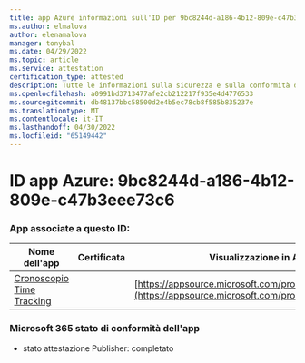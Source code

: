 ```yaml
---
title: app Azure informazioni sull'ID per 9bc8244d-a186-4b12-809e-c47b3eee73c6
ms.author: elmalova
author: elenamalova
manager: tonybal
ms.date: 04/29/2022
ms.topic: article
ms.service: attestation
certification_type: attested
description: Tutte le informazioni sulla sicurezza e sulla conformità disponibili per 9bc8244d-a186-4b12-809e-c47b3eee73c6.
ms.openlocfilehash: a0991bd3713477afe2cb212217f935e4d4776533
ms.sourcegitcommit: db48137bbc58500d2e4b5ec78cb8f585b835237e
ms.translationtype: MT
ms.contentlocale: it-IT
ms.lasthandoff: 04/30/2022
ms.locfileid: "65149442"
---
```

# <a name="azure-app-id-9bc8244d-a186-4b12-809e-c47b3eee73c6"></a>ID app Azure: 9bc8244d-a186-4b12-809e-c47b3eee73c6


### <a name="apps-associated-with-this-id"></a>App associate a questo ID:
| **Nome dell'app** | **Certificata** | **Visualizzazione in AppSource** |
|--------------|---------------|-----------------------|
| [Cronoscopio Time Tracking](../forward/WA200003095.md) |  | [https://appsource.microsoft.com/product/office/WA200003095](https://appsource.microsoft.com/product/office/WA200003095) |

### <a name="microsoft-365-app-compliance-status"></a>Microsoft 365 stato di conformità dell'app
- stato attestazione Publisher: completato
